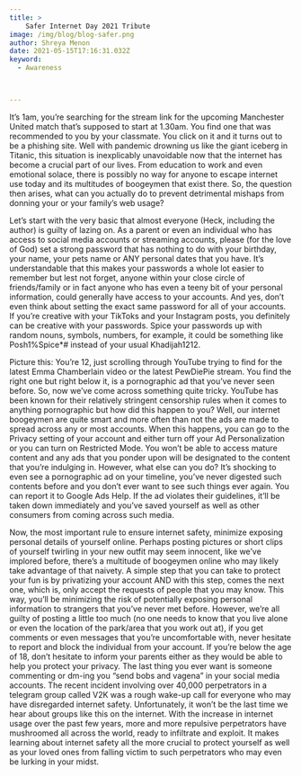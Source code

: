 ```yaml
---
title: >
    Safer Internet Day 2021 Tribute
image: /img/blog/blog-safer.png
author: Shreya Menon
date: 2021-05-15T17:16:31.032Z
keyword:
  - Awareness



---
```


It’s 1am, you’re searching for the stream link for the upcoming Manchester United match that’s supposed to start at 1.30am. You find one that was recommended to you by your classmate. You click on it and it turns out to be a phishing site. Well with pandemic drowning us like the giant iceberg in Titanic, this situation is inexplicably unavoidable now that the internet has become a crucial part of our lives. From education to work and even emotional solace, there is possibly no way for anyone to escape internet use today and its multitudes of boogeymen that exist there. So, the question then arises, what can you actually do to prevent detrimental mishaps from donning your or your family’s web usage?

Let’s start with the very basic that almost everyone (Heck, including the author) is guilty of lazing on. As a parent or even an individual who has access to social media accounts or streaming accounts, please (for the love of God) set a strong password that has nothing to do with your birthday, your name, your pets name or ANY personal dates that you have. It’s understandable that this makes your passwords a whole lot easier to remember but lest not forget, anyone within your close circle of friends/family or in fact anyone who has even a teeny bit of your personal information, could generally have access to your accounts. And yes, don’t even think about setting the exact same password for all of your accounts. If you’re creative with your TikToks and your Instagram posts, you definitely can be creative with your passwords. Spice your passwords up with random nouns, symbols, numbers, for example, it could be something like Posh1%Spice*# instead of your usual Khadijah1212.

Picture this: You’re 12, just scrolling through YouTube trying to find for the latest Emma Chamberlain video or the latest PewDiePie stream. You find the right one but right below it, is a pornographic ad that you’ve never seen before. So, now we’ve come across something quite tricky. YouTube has been known for their relatively stringent censorship rules when it comes to anything pornographic but how did this happen to you? Well, our internet boogeymen are quite smart and more often than not the ads are made to spread across any or most accounts. When this happens, you can go to the Privacy setting of your account and either turn off your Ad Personalization or you can turn on Restricted Mode. You won’t be able to access mature content and any ads that you ponder upon will be designated to the content that you’re indulging in. However, what else can you do? It’s shocking to even see a pornographic ad on your timeline, you’ve never digested such contents before and you don’t ever want to see such things ever again. You can report it to Google Ads Help. If the ad violates their guidelines, it’ll be taken down immediately and you’ve saved yourself as well as other consumers from coming across such media.

Now, the most important rule to ensure internet safety, minimize exposing personal details of yourself online. Perhaps posting pictures or short clips of yourself twirling in your new outfit may seem innocent, like we’ve implored before, there’s a multitude of boogeymen online who may likely take advantage of that naivety. A simple step that you can take to protect your fun is by privatizing your account AND with this step, comes the next one, which is, only accept the requests of people that you may know. This way, you’ll be minimizing the risk of potentially exposing personal information to strangers that you’ve never met before. However, we’re all guilty of posting a little too much (no one needs to know that you live alone or even the location of the park/area that you work out at), if you get comments or even messages that you’re uncomfortable with, never hesitate to report and block the individual from your account. If you’re below the age of 18, don’t hesitate to inform your parents either as they would be able to help you protect your privacy. The last thing you ever want is someone commenting or dm-ing you “send bobs and vagena” in your social media accounts. The recent incident involving over 40,000 perpetrators in a telegram group called V2K was a rough wake-up call for everyone who may have disregarded internet safety. Unfortunately, it won’t be the last time we hear about groups like this on the internet. With the increase in internet usage over the past few years, more and more repulsive perpetrators have mushroomed all across the world, ready to infiltrate and exploit. It makes learning about internet safety all the more crucial to protect yourself as well as your loved ones from falling victim to such perpetrators who may even be lurking in your midst.